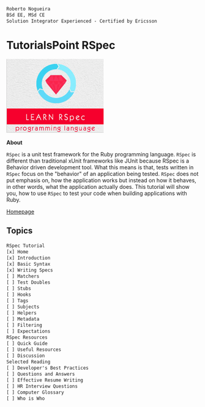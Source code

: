 ```
Roberto Nogueira  
BSd EE, MSd CE
Solution Integrator Experienced - Certified by Ericsson
```
# TutorialsPoint RSpec

![tutorialspoint image](images/tutorialspoint.png)

**About**

`RSpec` is a unit test framework for the Ruby programming language. `RSpec` is different than traditional xUnit frameworks like JUnit because RSpec is a Behavior driven development tool. What this means is that, tests written in `RSpec` focus on the "behavior" of an application being tested. `RSpec` does not put emphasis on, how the application works but instead on how it behaves, in other words, what the application actually does. This tutorial will show you, how to use `RSpec` to test your code when building applications with Ruby.

[Homepage](https://www.tutorialspoint.com/rspec/index.htm)

## Topics
```
RSpec Tutorial
[x] Home
[x] Introduction
[x] Basic Syntax
[x] Writing Specs
[ ] Matchers
[ ] Test Doubles
[ ] Stubs
[ ] Hooks
[ ] Tags
[ ] Subjects
[ ] Helpers
[ ] Metadata
[ ] Filtering
[ ] Expectations
RSpec Resources
[ ] Quick Guide
[ ] Useful Resources
[ ] Discussion
Selected Reading
[ ] Developer's Best Practices
[ ] Questions and Answers
[ ] Effective Resume Writing
[ ] HR Interview Questions
[ ] Computer Glossary
[ ] Who is Who
```
